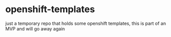 # openshift-templates
just a temporary repo that holds some openshift templates, this is part of an MVP and will go away again
